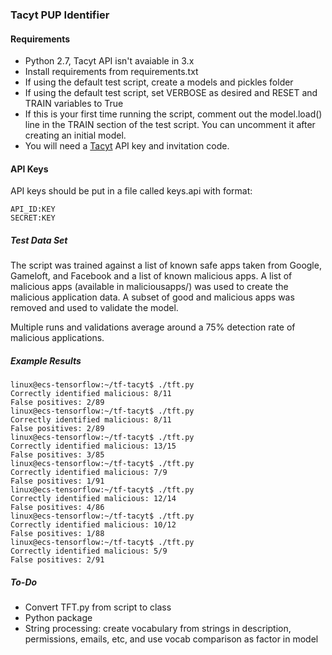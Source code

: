 ### Tacyt PUP Identifier ###


#### Requirements ####
 - Python 2.7, Tacyt API isn't avaiable in 3.x
 - Install requirements from requirements.txt 
 - If using the default test script, create a models and pickles folder 
 - If using the default test script, set VERBOSE as desired and  RESET and TRAIN variables to True
 - If this is your first time running the script, comment out the model.load() line in the TRAIN section of the test script. You can uncomment it after creating an initial model.
 - You will need a [Tacyt](https://tacyt.elevenpaths.com) API key and invitation code.

#### API Keys ####
API keys should be put in a file called keys.api with format:
```
API_ID:KEY
SECRET:KEY
```

##### Test Data Set #####
The script was trained against a list of known safe apps taken from Google, Gameloft, and Facebook and a list of known malicious apps.
A list of malicious apps (available in maliciousapps/) was used to create the malicious application data.
A subset of good and malicious apps was removed and used to validate the model.

Multiple runs and validations average around a 75% detection rate of malicious applications.

##### Example Results #####
```
linux@ecs-tensorflow:~/tf-tacyt$ ./tft.py
Correctly identified malicious: 8/11
False positives: 2/89
linux@ecs-tensorflow:~/tf-tacyt$ ./tft.py
Correctly identified malicious: 8/11
False positives: 2/89
linux@ecs-tensorflow:~/tf-tacyt$ ./tft.py
Correctly identified malicious: 13/15
False positives: 3/85
linux@ecs-tensorflow:~/tf-tacyt$ ./tft.py
Correctly identified malicious: 7/9
False positives: 1/91
linux@ecs-tensorflow:~/tf-tacyt$ ./tft.py
Correctly identified malicious: 12/14
False positives: 4/86
linux@ecs-tensorflow:~/tf-tacyt$ ./tft.py
Correctly identified malicious: 10/12
False positives: 1/88
linux@ecs-tensorflow:~/tf-tacyt$ ./tft.py
Correctly identified malicious: 5/9
False positives: 2/91
```

##### To-Do #####
 - Convert TFT.py from script to class
 - Python package
 - String processing: create vocabulary from strings in description, permissions, emails, etc, and use vocab comparison as factor in model
